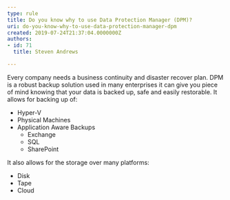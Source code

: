 ```yaml
---
type: rule
title: Do you know why to use Data Protection Manager (DPM)?
uri: do-you-know-why-to-use-data-protection-manager-dpm
created: 2019-07-24T21:37:04.0000000Z
authors:
- id: 71
  title: Steven Andrews

---
```


Every company needs a business continuity and disaster recover plan. DPM is a robust backup solution used in many enterprises it can give you piece of mind knowing that your data is backed up, safe and easily restorable. It allows for backing up of:
 
- Hyper-V
- Physical Machines
- Application Aware Backups
    - Exchange
    - SQL
    - SharePoint


It also allows for the storage over many platforms:

- Disk
- Tape
- Cloud
